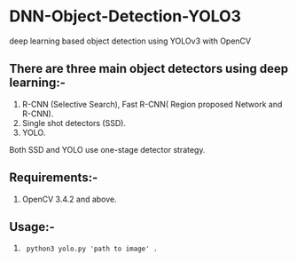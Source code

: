 # DNN-Object-Detection-YOLO3
deep learning based object detection using YOLOv3 with OpenCV

## There are three main object detectors using deep learning:-

1. R-CNN (Selective Search), Fast R-CNN( Region proposed Network and R-CNN).  
2. Single shot detectors (SSD).  
3. YOLO.  

Both SSD and YOLO use one-stage detector strategy.  

## Requirements:-  

1. OpenCV 3.4.2 and above.  

## Usage:-  

1. <code> python3 yolo.py 'path to image' . </code>





